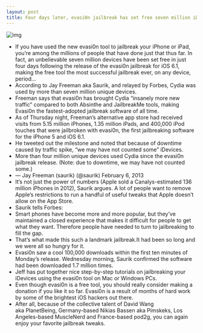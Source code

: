 ```yaml
---
layout: post
title: Four days later, evasi0n jailbreak has set free seven million iDevices
---
```

![img](http://media.idownloadblog.com/wp-content/uploads/2013/02/Evasi0n-teaser-it-will-take-your-iDevice-in-entirely-new-direction.jpg)
* If you have used the new evasi0n tool to jailbreak your iPhone or iPad, you’re among the millions of people that have done just that thus far. In fact, an unbelievable seven million devices have been set free in just four days following the release of the evasi0n jailbreak for iOS 6.1, making the free tool the most successful jailbreak ever, on any device, period…
* According to Jay Freeman aka Saurik, and relayed by Forbes, Cydia was used by more than seven million unique devices.
* Freeman says that evasi0n has brought Cydia “insanely more new traffic” compared to both Absinthe and JailbreakMe tools, making Evasi0n the fastest-adopted jailbreak software of all time.
* As of Thursday night, Freeman’s alternative app store had received visits from 5.15 million iPhones, 1.35 million iPads, and 400,000 iPod touches that were jailbroken with evasi0n, the first jailbreaking software for the iPhone 5 and iOS 6.1.
* He tweeted out the milestone and noted that because of downtime caused by traffic spike, “we may have not counted some” iDevices.
* More than four million unique devices used Cydia since the evasi0n jailbreak release. (Note: due to downtime, we may have not counted some.)
* — Jay Freeman (saurik) (@saurik) February 6, 2013
* It’s not just the power of numbers (Apple sold a Canalys-estimated 136 million iPhones in 2012), Saurik argues. A lot of people want to remove Apple’s restrictions to run a handful of useful tweaks that Apple doesn’t allow on the App Store.
* Saurik tells Forbes:
* Smart phones have become more and more popular, but they’ve maintained a closed experience that makes it difficult for people to get what they want. Therefore people have needed to turn to jailbreaking to fill the gap.
* That’s what made this such a landmark jailbreak.It had been so long and we were all so hungry for it.
* Evasi0n saw a cool 100,000 downloads within the first ten minutes of Monday’s release. Wednesday morning, Saurik confirmed the software had been downloaded 1.7 million times.
* Jeff has put together nice step-by-step tutorials on jailbreaking your iDevices using the evasi0n tool on Mac or Windows PCs.
* Even though evasi0n is a free tool, you should really consider making a donation if you like it so far. Evasi0n is a result of months of hard work by some of the brightest iOS hackers out there.
* After all, because of the collective talent of David Wang aka PlanetBeing, Germany-based Nikias Bassen aka Pimskeks, Los Angeles-based MuscleNerd and France-based pod2g, you can again enjoy your favorite jailbreak tweaks.

